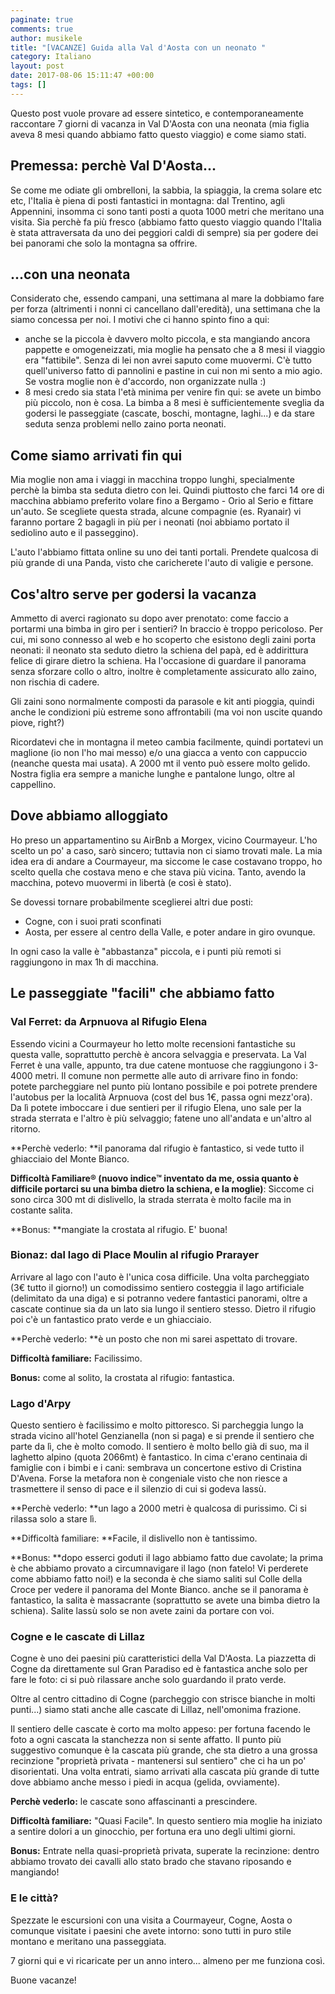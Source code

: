 ```yaml
---
paginate: true
comments: true
author: musikele
title: "[VACANZE] Guida alla Val d'Aosta con un neonato "
category: Italiano
layout: post
date: 2017-08-06 15:11:47 +00:00
tags: []
---
```



Questo post vuole provare ad essere sintetico, e contemporaneamente raccontare 7 giorni di vacanza in Val D'Aosta con una neonata (mia figlia aveva 8 mesi quando abbiamo fatto questo viaggio) e come siamo stati.

## Premessa: perchè Val D'Aosta...

Se come me odiate gli ombrelloni, la sabbia, la spiaggia, la crema solare etc etc, l'Italia è piena di posti fantastici in montagna: dal Trentino, agli Appennini, insomma ci sono tanti posti a quota 1000 metri che meritano una visita. Sia perchè fa più fresco (abbiamo fatto questo viaggio quando l'Italia è stata attraversata da uno dei peggiori caldi di sempre) sia per godere dei bei panorami che solo la montagna sa offrire.

## ...con una neonata

Considerato che, essendo campani, una settimana al mare la dobbiamo fare per forza (altrimenti i nonni ci cancellano dall'eredità), una settimana che la siamo concessa per noi. I motivi che ci hanno spinto fino a qui:

* anche se la piccola è davvero molto piccola, e sta mangiando ancora pappette e omogeneizzati, mia moglie ha pensato che a 8 mesi il viaggio era "fattibile". Senza di lei non avrei saputo come muovermi. C'è tutto quell'universo fatto di pannolini e pastine in cui non mi sento a mio agio. Se vostra moglie non è d'accordo, non organizzate nulla :)
* 8 mesi credo sia stata l'età minima per venire fin qui: se avete un bimbo più piccolo, non è cosa. La bimba a 8 mesi è sufficientemente sveglia da godersi le passeggiate (cascate, boschi, montagne, laghi...) e da stare seduta senza problemi nello zaino porta neonati.

## Come siamo arrivati fin qui

Mia moglie non ama i viaggi in macchina troppo lunghi, specialmente perchè la bimba sta seduta dietro con lei. Quindi piuttosto che farci 14 ore di macchina abbiamo preferito volare fino a Bergamo - Orio al Serio e fittare un'auto. Se scegliete questa strada, alcune compagnie (es. Ryanair) vi faranno portare 2 bagagli in più per i neonati (noi abbiamo portato il sediolino auto e il passeggino).

L'auto l'abbiamo fittata online su uno dei tanti portali. Prendete qualcosa di più grande di una Panda, visto che caricherete l'auto di valigie e persone.

## Cos'altro serve per godersi la vacanza

Ammetto di averci ragionato su dopo aver prenotato: come faccio a portarmi una bimba in giro per i sentieri? In braccio è troppo pericoloso. Per cui, mi sono connesso al web e ho scoperto che esistono degli zaini porta neonati: il neonato sta seduto dietro la schiena del papà, ed è addirittura felice di girare dietro la schiena. Ha l'occasione di guardare il panorama senza sforzare collo o altro, inoltre è completamente assicurato allo zaino, non rischia di cadere.

Gli zaini sono normalmente composti da parasole e kit anti pioggia, quindi anche le condizioni più estreme sono affrontabili (ma voi non uscite quando piove, right?)

Ricordatevi che in montagna il meteo cambia facilmente, quindi portatevi un maglione (io non l'ho mai messo) e/o una giacca a vento con cappuccio (neanche questa mai usata). A 2000 mt il vento può essere molto gelido. Nostra figlia era sempre a maniche lunghe e pantalone lungo, oltre al cappellino.

## Dove abbiamo alloggiato

Ho preso un appartamentino su AirBnb a Morgex, vicino Courmayeur. L'ho scelto un po' a caso, sarò sincero; tuttavia non ci siamo trovati male. La mia idea era di andare a Courmayeur, ma siccome le case costavano troppo, ho scelto quella che costava meno e che stava più vicina. Tanto, avendo la macchina, potevo muovermi in libertà (e così è stato).

Se dovessi tornare probabilmente sceglierei altri due posti:

* Cogne, con i suoi prati sconfinati
* Aosta, per essere al centro della Valle, e poter andare in giro ovunque.

In ogni caso la valle è "abbastanza" piccola, e i punti più remoti si raggiungono in max 1h di macchina.

## Le passeggiate "facili" che abbiamo fatto

### Val Ferret: da Arpnuova al Rifugio Elena

Essendo vicini a Courmayeur ho letto molte recensioni fantastiche su questa valle, soprattutto perchè è ancora selvaggia e preservata. La Val Ferret è una valle, appunto, tra due catene montuose che raggiungono i 3-4000 metri. Il comune non permette alle auto di arrivare fino in fondo: potete parcheggiare nel punto più lontano possibile e poi potrete prendere l'autobus per la località Arpnuova (cost del bus 1€, passa ogni mezz'ora). Da lì potete imboccare i due sentieri per il rifugio Elena, uno sale per la strada sterrata e l'altro è più selvaggio; fatene uno all'andata e un'altro al ritorno.

**Perchè vederlo: **il panorama dal rifugio è fantastico, si vede tutto il ghiacciaio del Monte Bianco.

**Difficoltà Familiare® (nuovo indice™ inventato da me, ossia quanto è difficile portarci su una bimba dietro la schiena, e la moglie)**: Siccome ci sono circa 300 mt di dislivello, la strada sterrata è molto facile ma in costante salita.

**Bonus: **mangiate la crostata al rifugio. E' buona!

### Bionaz: dal lago di Place Moulin al rifugio Prarayer

Arrivare al lago con l'auto è l'unica cosa difficile. Una volta parcheggiato (3€ tutto il giorno!) un comodissimo sentiero costeggia il lago artificiale (delimitato da una diga) e si potranno vedere fantastici panorami, oltre a cascate continue sia da un lato sia lungo il sentiero stesso. Dietro il rifugio poi c'è un fantastico prato verde e un ghiacciaio.

**Perchè vederlo: **è un posto che non mi sarei aspettato di trovare.

**Difficoltà familiare:** Facilissimo.

**Bonus:** come al solito, la crostata al rifugio: fantastica.

### Lago d'Arpy

Questo sentiero è facilissimo e molto pittoresco. Si parcheggia lungo la strada vicino all'hotel Genzianella (non si paga) e si prende il sentiero che parte da lì, che è molto comodo. Il sentiero è molto bello già di suo, ma il laghetto alpino (quota 2066mt) è fantastico. In cima c'erano centinaia di famiglie con i bimbi e i cani: sembrava un concertone estivo di Cristina D'Avena. Forse la metafora non è congeniale visto che non riesce a trasmettere il senso di pace e il silenzio di cui si godeva lassù.

**Perchè vederlo: **un lago a 2000 metri è qualcosa di purissimo. Ci si rilassa solo a stare lì.

**Difficoltà familiare: **Facile, il dislivello non è tantissimo.

**Bonus: **dopo esserci goduti il lago abbiamo fatto due cavolate; la prima è che abbiamo provato a circumnavigare il lago (non fatelo! Vi perderete come abbiamo fatto noi!) e la seconda è che siamo saliti sul Colle della Croce per vedere il panorama del Monte Bianco. anche se il panorama è fantastico, la salita è massacrante (soprattutto se avete una bimba dietro la schiena). Salite lassù solo se non avete zaini da portare con voi.

### Cogne e le cascate di Lillaz

Cogne è uno dei paesini più caratteristici della Val D'Aosta. La piazzetta di Cogne da direttamente sul Gran Paradiso ed è fantastica anche solo per fare le foto: ci si può rilassare anche solo guardando il prato verde.

Oltre al centro cittadino di Cogne (parcheggio con strisce bianche in molti punti...) siamo stati anche alle cascate di Lillaz, nell'omonima frazione.

Il sentiero delle cascate è corto ma molto appeso: per fortuna facendo le foto a ogni cascata la stanchezza non si sente affatto. Il punto più suggestivo comunque è la cascata più grande, che sta dietro a una grossa recinzione "proprietà privata - mantenersi sul sentiero" che ci ha un po' disorientati. Una volta entrati, siamo arrivati alla cascata più grande di tutte dove abbiamo anche messo i piedi in acqua (gelida, ovviamente).

**Perchè vederlo:** le cascate sono affascinanti a prescindere.

**Difficoltà familiare:** "Quasi Facile". In questo sentiero mia moglie ha iniziato a sentire dolori a un ginocchio, per fortuna era uno degli ultimi giorni.

**Bonus:** Entrate nella quasi-proprietà privata, superate la recinzione: dentro abbiamo trovato dei cavalli allo stato brado che stavano riposando e mangiando!

### E le città?

Spezzate le escursioni con una visita a Courmayeur, Cogne, Aosta o comunque visitate i paesini che avete intorno: sono tutti in puro stile montano e meritano una passeggiata.

7 giorni qui e vi ricaricate per un anno intero... almeno per me funziona così.

Buone vacanze!